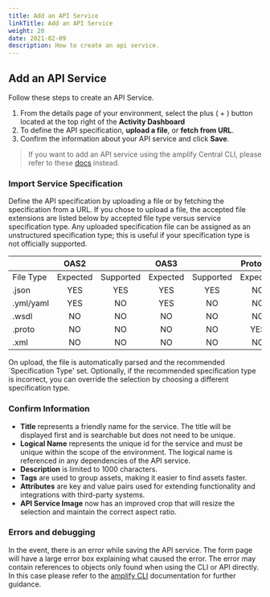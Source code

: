 ```yaml
---
title: Add an API Service
linkTitle: Add an API Service
weight: 20
date: 2021-02-09
description: How to create an api service.
---
```


## Add an API Service

Follow these steps to create an API Service.

1. From the details page of your environment, select the plus ( + ) button located at the top right of the **Activity Dashboard**
2. To define the API specification, **upload a file**, or **fetch from URL**.
3. Confirm the information about your API service and click **Save**.

> If you want to add an API service using the amplify Central CLI, please refer to these [docs](/docs/central/cli_central/cli_apiservices) instead.

### Import Service Specification

Define the API specification by uploading a file or by fetching the specification from a URL. If you chose to upload a file, the accepted file extensions are listed below by accepted file type versus service specification type. Any uploaded specification file can be assigned as an unstructured specification type; this is useful if your specification type is not officially supported.

|           |   OAS2   |           |   OAS3   |           | Protobuf |           |   WSDL   |           |
| --------- | :------: | :-------: | :------: | :-------: | :------: | :-------: | :------: | :-------: |
| File Type | Expected | Supported | Expected | Supported | Expected | Supported | Expected | Supported |
| .json     |   YES    |    YES    |   YES    |    YES    |    NO    |    NO     |    NO    |    NO     |
| .yml/yaml |   YES    |    NO     |   YES    |    NO     |    NO    |    NO     |    NO    |    NO     |
| .wsdl     |    NO    |    NO     |    NO    |    NO     |    NO    |    NO     |   YES    |    YES    |
| .proto    |    NO    |    NO     |    NO    |    NO     |   YES    |    YES    |    NO    |    NO     |
| .xml      |    NO    |    NO     |    NO    |    NO     |    NO    |    NO     |    NO    |    YES    |

On upload, the file is automatically parsed and the recommended `Specification Type' set. Optionally, if the recommended specification type is incorrect, you can override the selection by choosing a different specification type.

### Confirm Information

* **Title** represents a friendly name for the service. The title will be displayed first and is searchable but does not need to be unique.
* **Logical Name** represents the unique id for the service and must be unique within the scope of the environment. The logical name is referenced in any dependencies of the API service.
* **Description** is limited to 1000 characters.
* **Tags** are used to group assets, making it easier to find assets faster.
* **Attributes** are key and value pairs used for extending functionality and integrations with third-party systems.
* **API Service Image** now has an improved crop that will resize the selection and maintain the correct aspect ratio.

### Errors and debugging

In the event, there is an error while saving the API service. The form page will have a large error box explaining what caused the error. The error may contain references to objects only found when using the CLI or API directly. In this case please refer to the [amplify CLI](/docs/central/cli_central/cli_apiservices) documentation for further guidance.
